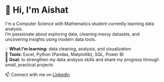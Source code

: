 # 👋 Hi, I'm Aishat

I'm a Computer Science with Mathematics student currently learning data analysis.  
I’m passionate about exploring data, cleaning messy datasets, and uncovering insights using modern data tools.  

💡 **What I’m learning:** data cleaning, analysis, and visualization  
🧰 **Tools:** Excel, Python (Pandas, Matplotlib), SQL, Power BI  
🎯 **Goal:** to strengthen my data analysis skills and share my progress through small, practical projects  

📫 Connect with me on [LinkedIn](www.linkedin.com/in/aishat-salawu-80413029a)
